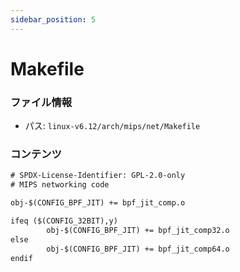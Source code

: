 ```yaml
---
sidebar_position: 5
---
```

# Makefile

### ファイル情報

- パス: `linux-v6.12/arch/mips/net/Makefile`

### コンテンツ

```txt
# SPDX-License-Identifier: GPL-2.0-only
# MIPS networking code

obj-$(CONFIG_BPF_JIT) += bpf_jit_comp.o

ifeq ($(CONFIG_32BIT),y)
        obj-$(CONFIG_BPF_JIT) += bpf_jit_comp32.o
else
        obj-$(CONFIG_BPF_JIT) += bpf_jit_comp64.o
endif

```
